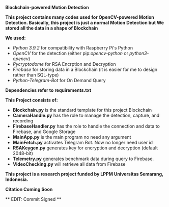 **Blockchain-powered Motion Detection**

**This project contains many codes used for OpenCV-powered Motion Detection. Basically, this project is just a normal Motion Detection but We stored all the data in a shape of Blockchain**

**We used:**
- *Python 3.9.2* for compatibility with Raspberry Pi's Python
- *OpenCV* for the detection (either pip:*opencv-python* or *python3-opencv*)
- *Pycryptodome* for RSA Encrption and Decryption
- *Firebase* for storing data in a Blockchain (it is easier for me to design rather than SQL-type)
- *Python-Telegram-Bot* for On Demand Query

**Dependencies refer to requirements.txt**

**This Project consists of:**
- **Blockchain.py** is the standard template for this project Blockchain
- **CameraHandle.py** has the role to manage the detection, capture, and recording
- **FirebaseHandler.py** has the role to handle the connection and data to Firebase, and Google Storage
- **MainApp.py** is the main program no need any argument
- **MainFetch.py** activates Telegram Bot. Now no longer need user id
- **RSAKeygen.py** generates key for encryption and decryption (default 2048-bit)
- **Telemetry.py** generates benchmark data during query to Firebase.
- **VideoChecking.py** will retrieve all data from Firebase

**This project is a research project funded by LPPM Universitas Semarang, Indonesia.**

**Citation Coming Soon**

** EDIT: Commit Signed **
